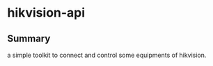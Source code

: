 # hikvision-api

## Summary
a simple toolkit to connect and control some equipments of hikvision.


